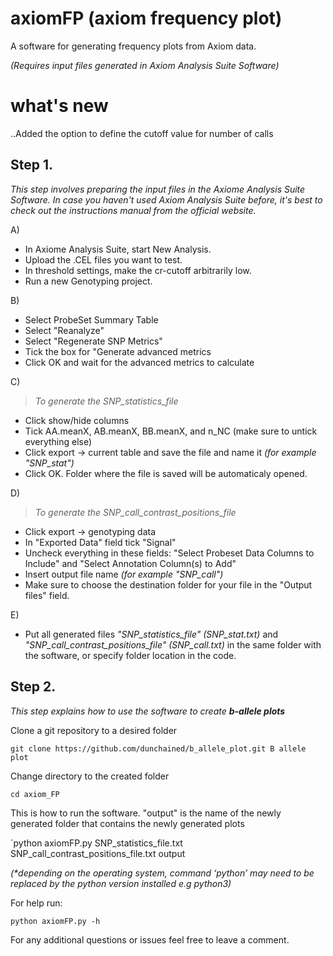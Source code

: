 # axiomFP (axiom frequency plot)
A software for generating frequency plots from Axiom data.

_(Requires input files generated in Axiom Analysis Suite Software)_

# what's new
..Added the option to define the cutoff value for number of calls

## Step 1. 
_This step involves preparing the input files in the Axiome Analysis Suite  Software._
_In case you haven't used Axiom Analysis Suite before, it's best to check out the instructions manual from the official website._

A)

* In Axiome Analysis Suite, start New Analysis.
* Upload the .CEL files you want to test.
* In threshold settings, make the cr-cutoff arbitrarily low.
* Run a new Genotyping project.

B)

* Select ProbeSet Summary Table
* Select "Reanalyze"
* Select "Regenerate SNP Metrics"
* Tick the box for "Generate advanced metrics
* Click OK and wait for the advanced metrics to calculate

C)
> _To generate the SNP_statistics_file_
> 
* Click show/hide columns
* Tick AA.meanX, AB.meanX, BB.meanX, and n_NC (make sure to untick everything else)
* Click export -> current table and save the file and name it _(for example "SNP_stat")_
*  Click OK. Folder where the file is saved will be automaticaly opened. 

D) 
> _To generate the SNP_call_contrast_positions_file_
> 
* Click export -> genotyping data
* In "Exported Data" field tick "Signal"
* Uncheck everything in these fields: "Select Probeset Data Columns to Include" and "Select Annotation Column(s) to Add" 
* Insert output file name _(for example "SNP_call")_
* Make sure to choose the destination folder for your file in the "Output files" field.

E) 

* Put all generated files _"SNP_statistics_file"_ _(SNP_stat.txt)_ and _"SNP_call_contrast_positions_file"_ _(SNP_call.txt)_ in the same folder with the software, or specify folder location in the code.

## Step 2. 
_This step explains how to use the software to create **b-allele plots**_

Clone a git repository to a desired folder 

`git clone https://github.com/dunchained/b_allele_plot.git B allele plot`

Change directory to the created folder
 
`cd axiom_FP`

This is how to run the software. "output" is the name of the newly generated folder that contains the newly generated plots

`python axiomFP.py SNP_statistics_file.txt SNP_call_contrast_positions_file.txt output 

_(*depending on the operating system, command ‘python’ may need to be replaced by the python version installed e.g python3)_

For help run:

`python axiomFP.py -h`

For any additional questions or issues feel free to leave a comment.
